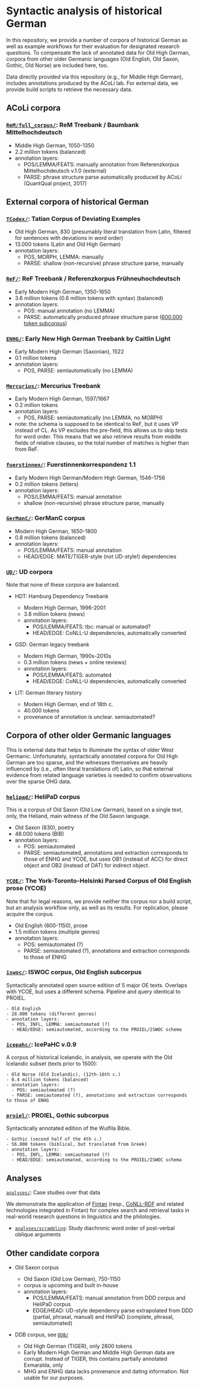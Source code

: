 # Syntactic analysis of historical German

In this repository, we provide a number of corpora of historical German as well as example workflows for their evaluation for designated research questions.
To compensate the lack of annotated data for Old High German, corpora from other older Germanic languages (Old English, Old Saxon, Gothic, Old Norse) are included here, too.

Data directly provided via this repository (e.g., for Middle High German), includes annotations produced by the ACoLi lab.
For external data, we provide build scripts to retrieve the necessary data.

## ACoLi corpora

### [`ReM/full_corpus/`](ReM): ReM Treebank / Baumbank Mittelhochdeutsch

  - Middle High German, 1050-1350
  - 2.2 million tokens (balanced)
  - annotation layers:
    - POS/LEMMA/FEATS: manually annotation from Referenzkorpus Mittelhochdeutsch v.1.0 (external)
    - PARSE: phrase structure parse automatically produced by ACoLi (QuantQual project, 2017)

## External corpora of historical German

### [`TCodex/`](TCodex): Tatian Corpus of Deviating Examples

  - Old High German, 830 (presumably literal translation from Latin, filtered for sentences with deviations in word order)
  - 13.000 tokens (Latin and Old High German)
  - annotation layers:
    - POS, MORPH, LEMMA:  manually
    - PARSE: shallow (non-recursive) phrase structure parse, manually

### [`ReF/`](ReF): ReF Treebank / Referenzkorpus Frühneuhochdeutsch

  - Early Modern High German, 1350-1650
  - 3.6 million tokens (0.6 million tokens with syntax) (balanced)
  - annotation layers:
    - POS: manual annotation (no LEMMA)
    - PARSE: automatically produced phrase structure parse ([600.000 token subcorpus](ReF/ReF-v1.0.2/ref-up))

### [`ENHG/`](ENHG): Early New High German Treebank by Caitlin Light

  - Early Modern High German (Saxonian), 1522
  - 0.1 million tokens
  - annotation layers:
    - POS, PARSE: semiautomatically (no LEMMA)

### [`Mercurius/`](Mercurius): Mercurius Treebank

  - Early Modern High German, 1597/1667
  - 0.2 million tokens
  - annotation layers:
    - POS, PARSE: semiautomatically (no LEMMA, no MORPH)
  - note: the schema is supposed to be identical to ReF, but it uses VP instead of CL. As VP excludes the pre-field, this allows us to skip tests for word order. This means that we also retrieve results from middle fields of relative clauses, so the total number of matches is higher than from ReF.

### [`fuerstinnen/`](fuestinnen): Fuerstinnenkorrespondenz 1.1

  - Early Modern High German/Modern High German, 1546-1756
  - 0.2 million tokens (letters)
  - annotation layers:
    - POS/LEMMA/FEATS: manual annotation
    - shallow (non-recursive) phrase structure parse, manually

### [`GerManC/`](GerManC): GerManC corpus

  - Modern High German, 1650-1800
  - 0.8 million tokens (balanced)
  - annotation layers:
    - POS/LEMMA/FEATS: manual annotation
    - HEAD/EDGE: MATE/TIGER-style (not UD-style!) dependencies

### [`UD/`](UD): UD corpora

  Note that none of these corpora are balanced.

  - HDT: Hamburg Dependency Treebank
    - Modern High German, 1996-2001
    - 3.8 million tokens (news)
    - annotation layers:
      - POS/LEMMA/FEATS: tbc: manual or automated?
      - HEAD/EDGE: CoNLL-U dependencies, automatically converted

  - GSD: German legacy treebank
    - Modern High German, 1990s-2010s
    - 0.3 million tokens (news + online reviews)
    - annotation layers:
      - POS/LEMMA/FEATS: automated
      - HEAD/EDGE: CoNLL-U dependencies, automatically converted

  - LIT: German literary history
    - Modern High German, end of 18th c.
    - 40.000 tokens
    - provenance of annotation is unclear. semiautomated?

## Corpora of other older Germanic languages

This is external data that helps to illuminate the syntax of older West Germanic. Unfortunately, syntactically annotated corpora for Old High German are too sparse, and the witnesses themselves are heavily influenced by (i.e., often literal translations of) Latin, so that external evidence from related language varieties is needed to confirm observations over the sparse OHG data.

### [`helipad/`](helipad): HeliPaD corpus

This is a corpus of Old Saxon (Old Low German), based on a single text, only, the Heliand, main witness of the Old Saxon language.

  - Old Saxon (830), poetry
  - 48.000 tokens (BIB)
  - annotation layers:
    - POS: semiautomated
    - PARSE: semiautomated, annotations and extraction corresponds to those of ENHG and YCOE, but uses OB1 (instead of ACC) for direct object and OB2 (instead of DAT) for indirect object.

### [`YCOE/`](YCOE): The York-Toronto-Helsinki Parsed Corpus of Old English prose (YCOE)

Note that for legal reasons, we provide neither the corpus nor a build script, but an analysis workflow only, as well as its results. For replication, please acquire the corpus.

  - Old English (600-1150), prose
  - 1.5 million tokens (multiple genres)
  - annotation layers:
    - POS: semiautomated (?)
    - PARSE: semiautomated (?), annotations and extraction corresponds to those of ENHG

### [`iswoc/`](iswoc): ISWOC corpus, Old English subcorpus

Syntactically annotated open source edition of 5 major OE texts. Overlaps with YCOE, but uses a different schema. Pipeline and query identical to PROIEL.

    - Old English
    - 28.000 tokens (different genres)
    - annotation layers:
      - POS, INFL, LEMMA: semiautomated (?)
      - HEAD/EDGE: semiautomated, according to the PROIEL/ISWOC schema

### [`icepahc/`](icepahc): IcePaHC v.0.9

A corpus of historical Icelandic, in analysis, we operate with the Old Icelandic subset (texts prior to 1500):

    - Old Norse (Old Icelandic), (12th-16th c.)
    - 0.4 million tokens (balanced)
    - annotation layers:
      - POS: semiautomated (?)
      - PARSE: semiautomated (?), annotations and extraction corresponds to those of ENHG

### [`proiel/`](proiel): PROIEL, Gothic subcorpus

Syntactically annotated edition of the Wulfila Bible.

    - Gothic (second half of the 4th c.)
    - 56.000 tokens (biblical, but translated from Greek)
    - annotation layers:
      - POS, INFL, LEMMA: semiautomated (?)
      - HEAD/EDGE: semiautomated, according to the PROIEL/ISWOC schema

## Analyses

[`analyses/`](analyses): Case studies over that data

We demonstrate the application of [Fintan](https://github.com/Pret-a-LLOD/Fintan)
(resp., [CoNLL-RDF](https://github.com/acoli-repo/conll-rdf) and related technologies integrated in Fintan)
for complex search and retrieval tasks in real-world research questions in linguistics and the philologies.

- [`analyses/scrambling`](analyses/scrambling): Study diachronic word order of post-verbal oblique arguments

## Other candidate corpora

- Old Saxon corpus
  - Old Saxon (Old Low German), 750-1150
  - corpus is upcoming and built in-house
  - annotation layers:
    - POS/LEMMA/FEATS: manual annotation from DDD corpus and HeliPaD corpus
    - EDGE/HEAD: UD-style dependency parse extrapolated from DDD (partial, phrasal, manual) and HeliPaD (complete, phrasal, semiautomated)

- DDB corpus, see [`DDB/`](DDB)
  - Old High German (TIGER), only 2800 tokens
  - Early Modern High German and Middle High German data are corrupt. Instead of TIGER, this contains partially annotated Exmaralda, only
  - MHG and ENHG data lacks provenance and dating information. Not usable for our purposes.
